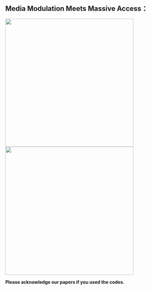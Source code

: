 ## Media Modulation Meets Massive Access：

<img src="/assets/TVT_media_modulation_1.PNG" height="400" width="auto">

<img src="/assets/TVT_media_modulation_2.PNG" height="400" width="auto">

**Please  acknowledge our papers if you used the codes.**
